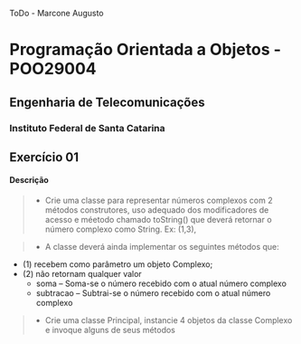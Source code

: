 ToDo - Marcone Augusto


# Programação Orientada a Objetos - POO29004

## Engenharia de Telecomunicações

### Instituto Federal de Santa Catarina



##  Exercício 01

#### Descrição


   > -  Crie uma classe para representar números complexos com 2 métodos construtores, uso adequado dos modificadores de acesso
    e méetodo chamado toString() que deverá retornar o número complexo
    como String. Ex: (1,3),
    
   > - A classe deverá ainda implementar os seguintes métodos que:
   - (1) recebem como parâmetro um objeto Complexo;
   - (2) não retornam qualquer valor
     - soma – Soma-se o número recebido com o atual número complexo
      - subtracao – Subtrai-se o número recebido com o atual número complexo
   
   > - Crie uma classe Principal, instancie 4 objetos da classe Complexo e
       invoque alguns de seus métodos